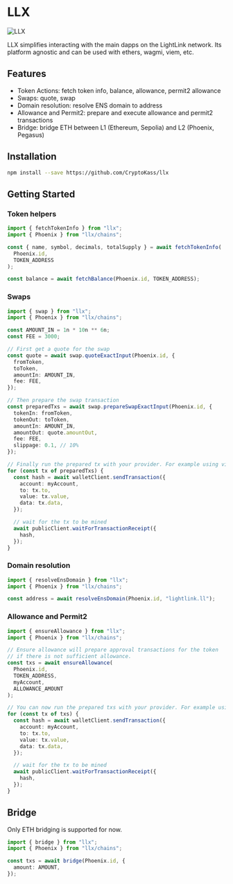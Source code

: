 # LLX

![LLX](./llx.png)

LLX simplifies interacting with the main dapps on the LightLink network. Its platform agnostic and can be used with ethers, wagmi, viem, etc.

## Features

- Token Actions: fetch token info, balance, allowance, permit2 allowance
- Swaps: quote, swap
- Domain resolution: resolve ENS domain to address
- Allowance and Permit2: prepare and execute allowance and permit2 transactions
- Bridge: bridge ETH between L1 (Ethereum, Sepolia) and L2 (Phoenix, Pegasus)

## Installation

```bash
npm install --save https://github.com/CryptoKass/llx
```

## Getting Started

### Token helpers

```ts
import { fetchTokenInfo } from "llx";
import { Phoenix } from "llx/chains";

const { name, symbol, decimals, totalSupply } = await fetchTokenInfo(
  Phoenix.id,
  TOKEN_ADDRESS
);

const balance = await fetchBalance(Phoenix.id, TOKEN_ADDRESS);
```

### Swaps

```ts
import { swap } from "llx";
import { Phoenix } from "llx/chains";

const AMOUNT_IN = 1n * 10n ** 6n;
const FEE = 3000;

// First get a quote for the swap
const quote = await swap.quoteExactInput(Phoenix.id, {
  fromToken,
  toToken,
  amountIn: AMOUNT_IN,
  fee: FEE,
});

// Then prepare the swap transaction
const preparedTxs = await swap.prepareSwapExactInput(Phoenix.id, {
  tokenIn: fromToken,
  tokenOut: toToken,
  amountIn: AMOUNT_IN,
  amountOut: quote.amountOut,
  fee: FEE,
  slippage: 0.1, // 10%
});

// Finally run the prepared tx with your provider. For example using viem:
for (const tx of preparedTxs) {
  const hash = await walletClient.sendTransaction({
    account: myAccount,
    to: tx.to,
    value: tx.value,
    data: tx.data,
  });

  // wait for the tx to be mined
  await publicClient.waitForTransactionReceipt({
    hash,
  });
}
```

### Domain resolution

```ts
import { resolveEnsDomain } from "llx";
import { Phoenix } from "llx/chains";

const address = await resolveEnsDomain(Phoenix.id, "lightlink.ll");
```

### Allowance and Permit2

```ts
import { ensureAllowance } from "llx";
import { Phoenix } from "llx/chains";

// Ensure allowance will prepare approval transactions for the token
// if there is not sufficient allowance.
const txs = await ensureAllowance(
  Phoenix.id,
  TOKEN_ADDRESS,
  myAccount,
  ALLOWANCE_AMOUNT
);

// You can now run the prepared txs with your provider. For example using viem:
for (const tx of txs) {
  const hash = await walletClient.sendTransaction({
    account: myAccount,
    to: tx.to,
    value: tx.value,
    data: tx.data,
  });

  // wait for the tx to be mined
  await publicClient.waitForTransactionReceipt({
    hash,
  });
}
```

## Bridge

Only ETH bridging is supported for now.

```ts
import { bridge } from "llx";
import { Phoenix } from "llx/chains";

const txs = await bridge(Phoenix.id, {
  amount: AMOUNT,
});
```
